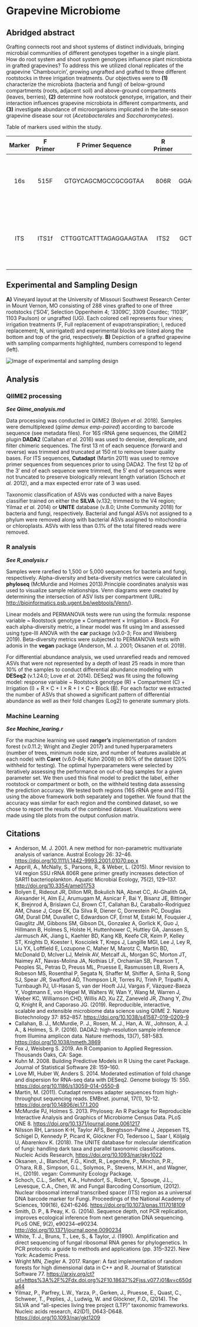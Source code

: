 # Grapevine Microbiome

## Abridged abstract

Grafting connects root and shoot systems of distinct individuals, bringing microbial communities of different genotypes together in a single plant. How do root system and shoot system genotypes influence plant microbiota in grafted grapevines? To address this we utilized clonal replicates of the grapevine ‘Chambourcin’, growing ungrafted and grafted to three different rootstocks in three irrigation treatments. Our objectives were to **(1)** characterize the microbiota (bacteria and fungi) of below-ground compartments (roots, adjacent soil) and above-ground compartments (leaves, berries), **(2)** determine how rootstock genotype, irrigation, and their interaction influences grapevine microbiota in different compartments, and **(3)** investigate abundance of microorganisms implicated in the late-season grapevine disease sour rot (*Acetobacterales* and *Saccharomycetes*).

Table of markers used within the study.

| Marker   | F Primer| F Primer Sequence       | R Primer| R Primer Sequence    | Size (bp) | Citation                                       |
|:--------:|:-------:|:-----------------------:|:-------:|:--------------------:|:---------:|:----------------------------------------------:|
| 16s      | 515F    | GTGYCAGCMGCCGCGGTAA     | 806R    | GGACTACNVGGGTWTCTAAT | 390       | Parada *et al.* 2016 and Apprill *et al.* 2015 |
| ITS      | ITS1f   | CTTGGTCATTTAGAGGAAGTAA  | ITS2    | GCTGCGTTCTTCATCGATGC | 250–600   | Smith and Peay 2014 and White *et al.* 1990    |

## Experimental and Sampling Design

**A)** Vineyard layout at the University of Missouri Southwest Research Center in Mount Vernon, MO consisting of 288 vines grafted to one of three rootstocks (‘SO4’, Selection Oppenheim 4; ‘3309C’, 3309 Courdec; ‘1103P’, 1103 Paulson) or ungrafted (UG). Each colored cell represents four vines; irrigation treatments (F, Full replacement of evapotranspiration; I, reduced replacement; N, unirrigated) and experimental blocks are listed along the bottom and top of the grid, respectively. **B)** Depiction of a grafted grapevine with sampling comparments highlighted, numbers correspond to legend (left).

![Image of experimental and sampling design](https://github.com/Kenizzer/Grapevine_microbiome/blob/master/Experimenetal_design_image/experimental_design_and_sampling_figure.png)

## Analysis 

### QIIME2 processing
***See Qiime_analysis.md***

Data processing was conducted in QIIME2 (Bolyen *et al.* 2018). Samples were demultiplexed (*qiime demux emp-paired*) according to barcode sequence (see metadata files). For 16S rRNA gene sequences, the QIIME2 plugin **DADA2** (Callahan *et al.* 2016) was used to denoise, dereplicate, and filter chimeric sequences. The first 13 nt of each sequence (forward and reverse) was trimmed and truncated at 150 nt to remove lower quality bases. For ITS sequences, **Cutadapt** (Martin 2011) was used to remove primer sequences from sequences prior to using DADA2. The first 12 bp of the 3′ end of each sequence were trimmed, the 5′ end of sequences were not truncated to preserve biologically relevant length variation (Schoch *et al.* 2012), and a max expected error rate of 3 was used. 

Taxonomic classification of ASVs was conducted with a naive Bayes classifier trained on either the **SILVA** (v.132; trimmed to the V4 region; Yilmaz *et al.* 2014) or **UNITE** database (v.8.0; Unite Community 2018) for bacteria and fungi, respectively. Bacterial and fungal ASVs not assigned to a phylum were removed along with bacterial ASVs assigned to mitochondria or chloroplasts. ASVs with less than 0.1% of the total filtered reads were removed.

### R analysis
***See R_analysis.r***

Samples were rarefied to 1,500 or 5,000 sequences for bacteria and fungi, respectively. Alpha-diversity and beta-diversity metrics were calculated in **phyloseq** (McMurdie and Holmes 2013).Principle coordinates analysis was used to visualize sample relationships. Venn diagrams were created by determining the intersection of ASV lists per compartment (URL: http://bioinformatics.psb.ugent.be/webtools/Venn/).

Linear models and PERMANOVA tests were run using the formula: response variable ~ Rootstock genotype × Compartment × Irrigation + Block. For each alpha-diversity metric, a linear model was fit using lm and assessed using type-III ANOVA with the **car** package (v3.0-3; Fox and Weisberg 2019). Beta-diversity metrics were subjected to PERMANOVA tests with adonis in the **vegan** package (Anderson, M. J. 2001; Oksanen *et al.* 2019).

For differential abundance analysis, we used unrarefied reads and removed ASVs that were not represented by a depth of least 25 reads in more than 10% of the samples to conduct differential abundance modeling with **DESeq2** (v.1.24.0; Love *et al.* 2014). DESeq2 was fit using the following model: response variable ~ Rootstock genotype (R) + Compartment (C) + Irrigation (I) + R × C + I × R + I × C + Block (B). For each factor we extracted the number of ASVs that showed a significant pattern of differential abundance as well as their fold changes (Log2) to generate summary plots. 

### Machine Learning
***See Machine_learing.r***

For the machine learning we used **ranger’s** implementation of random forest (v.0.11.2; Wright and Ziegler 2017) and tuned hyperparameters (number of trees, minimum node size, and number of features available at each node) with **Caret** (v.6.0-84; Kuhn 2008) on 80% of the dataset (20% withheld for testing). The optimal hyperparameters were selected by iteratively assessing the performance on out-of-bag samples for a given parameter set. We then used this final model to predict the label, either rootstock or compartment or both, on the withheld testing data assessing the prediction accuracy. We tested both regions (16S rRNA gene and ITS) using the above framework both separately and together. We found that the accuracy was similar for each region and the combined dataset, so we chose to report the results of the combined dataset. Visualizations were made using tile plots from the output confusion matrix. 

**Citations**
---
  * Anderson, M. J. 2001. A new method for non-parametric multivariate analysis of variance. Austral Ecology 26: 32–46. https://doi.org/10.1111/j.1442-9993.2001.01070.pp.x
  * Apprill, A., McNally, S., Parsons, R., & Weber, L. (2015). Minor revision to V4 region SSU rRNA 806R gene primer greatly increases detection of SAR11 bacterioplankton. Aquatic Microbial Ecology, 75(2), 129–137. http://doi.org/10.3354/ame01753
  * Bolyen E, Rideout JR, Dillon MR, Bokulich NA, Abnet CC, Al-Ghalith GA, Alexander H, Alm EJ, Arumugam M, Asnicar F, Bai Y, Bisanz JE, Bittinger K, Brejnrod A, Brislawn CJ, Brown CT, Callahan BJ, Caraballo-Rodríguez AM, Chase J, Cope EK, Da Silva R, Diener C, Dorrestein PC, Douglas GM, Durall DM, Duvallet C, Edwardson CF, Ernst M, Estaki M, Fouquier J, Gauglitz JM, Gibbons SM, Gibson DL, Gonzalez A, Gorlick K, Guo J, Hillmann B, Holmes S, Holste H, Huttenhower C, Huttley GA, Janssen S, Jarmusch AK, Jiang L, Kaehler BD, Kang KB, Keefe CR, Keim P, Kelley ST, Knights D, Koester I, Kosciolek T, Kreps J, Langille MGI, Lee J, Ley R, Liu YX, Loftfield E, Lozupone C, Maher M, Marotz C, Martin BD, McDonald D, McIver LJ, Melnik AV, Metcalf JL, Morgan SC, Morton JT, Naimey AT, Navas-Molina JA, Nothias LF, Orchanian SB, Pearson T, Peoples SL, Petras D, Preuss ML, Pruesse E, Rasmussen LB, Rivers A, Robeson MS, Rosenthal P, Segata N, Shaffer M, Shiffer A, Sinha R, Song SJ, Spear JR, Swafford AD, Thompson LR, Torres PJ, Trinh P, Tripathi A, Turnbaugh PJ, Ul-Hasan S, van der Hooft JJJ, Vargas F, Vázquez-Baeza Y, Vogtmann E, von Hippel M, Walters W, Wan Y, Wang M, Warren J, Weber KC, Williamson CHD, Willis AD, Xu ZZ, Zaneveld JR, Zhang Y, Zhu Q, Knight R, and Caporaso JG. (2019). Reproducible, interactive, scalable and extensible microbiome data science using QIIME 2. Nature Biotechnology 37: 852–857. https://doi.org/10.1038/s41587-019-0209-9
  * Callahan, B. J., McMurdie, P. J., Rosen, M. J., Han, A. W., Johnson, A. J. A., & Holmes, S. P. (2016). DADA2: high-resolution sample inference from Illumina amplicon data. Nature methods, 13(7), 581-583. https://doi.org/10.1038/nmeth.3869
  * Fox J, Weisberg S. 2019. An R Companion to Applied Regression. Thousands Oaks, CA: Sage.
  * Kuhn M. 2008. Building Predictive Models in R Using the caret Package. Journal of Statistical Software 28: 159–160.
  * Love MI, Huber W, Anders S. 2014. Moderated estimation of fold change and dispersion for RNA-seq data with DESeq2. Genome biology 15: 550. https://doi.org/10.1186/s13059-014-0550-8
  * Martin, M. (2011). Cutadapt removes adapter sequences from high-throughput sequencing reads. EMBnet. journal, 17(1), 10-12. https://doi.org/10.14806/ej.17.1.200
  * McMurdie PJ, Holmes S. 2013. Phyloseq: An R Package for Reproducible Interactive Analysis and Graphics of Microbiome Census Data. PLoS ONE 8. https://doi.org/10.1371/journal.pone.0061217
  * Nilsson RH, Larsson K-H, Taylor AFS, Bengtsson-Palme J, Jeppesen TS, Schigel D, Kennedy P, Picard K, Glöckner FO, Tedersoo L, Saar I, Kõljalg U, Abarenkov K. (2018). The UNITE database for molecular identification of fungi: handling dark taxa and parallel taxonomic classifications. Nucleic Acids Research, https://doi.org/10.1093/nar/gky1022
  * Oksanen, J., Blanchet, F.G., Kindt, R., Legendre, P., Minchin, P.R., O’hara, R.B., Simpson, G.L., Solymos, P., Stevens, M.H.H., and Wagner, H., (2019). vegan: Community Ecology Package.
  * Schoch, C.L., Seifert, K.A., Huhndorf, S., Robert, V., Spouge, J.L., Levesque, C.A., Chen, W. and Fungal Barcoding Consortium, (2012). Nuclear ribosomal internal transcribed spacer (ITS) region as a universal DNA barcode marker for Fungi. Proceedings of the National Academy of Sciences, 109(16), 6241-6246. https://doi.org/10.1073/pnas.1117018109
  * Smith, D. P., & Peay, K. G. (2014). Sequence depth, not PCR replication, improves ecological inference from next generation DNA sequencing. PLoS ONE, 9(2), e90234–e90234. http://doi.org/10.1371/journal.pone.0090234
  * White, T. J., Bruns, T., Lee, S., & Taylor, J. (1990). Amplification and direct sequencing of fungal ribosomal RNA genes for phylogenetics. In PCR protocols: a guide to methods and applications (pp. 315–322). New York: Academic Press.
  * Wright MN, Ziegler A. 2017. Ranger: A fast implementation of random forests for high dimensional data in C++ and R. Journal of Statistical Software 77. https://arxiv.org/ct?url=https%3A%2F%2Fdx.doi.org%2F10.18637%2Fjss.v077.i01&v=c650da44
  * Yilmaz, P., Parfrey, L.W., Yarza, P., Gerken, J., Pruesse, E., Quast, C., Schweer, T., Peplies, J., Ludwig, W. and Glöckner, F.O., (2014). The SILVA and “all-species living tree project (LTP)” taxonomic frameworks. Nucleic acids research, 42(D1), D643-D648. https://doi.org/10.1093/nar/gkt1209
